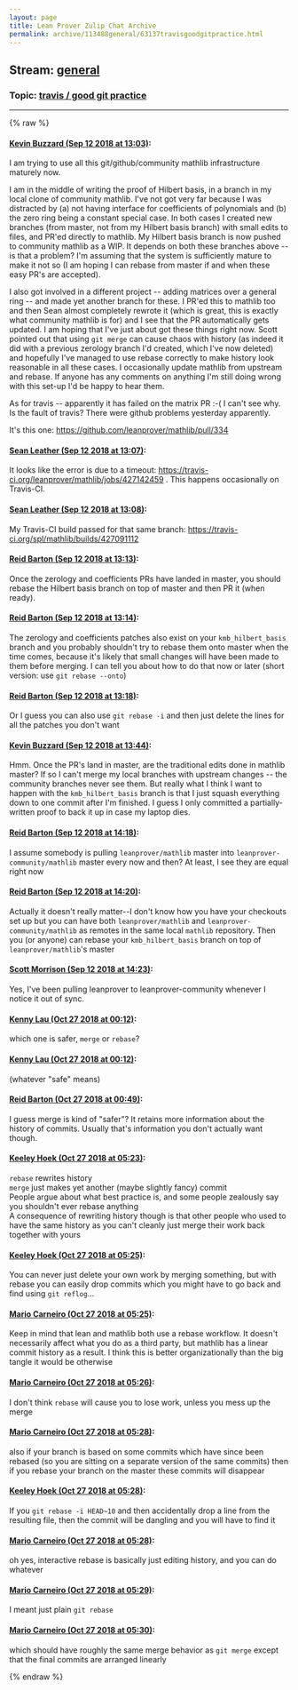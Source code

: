 ```yaml
---
layout: page
title: Lean Prover Zulip Chat Archive 
permalink: archive/113488general/63137travisgoodgitpractice.html
---
```


## Stream: [general](index.html)
### Topic: [travis / good git practice](63137travisgoodgitpractice.html)

---


{% raw %}
#### [ Kevin Buzzard (Sep 12 2018 at 13:03)](https://leanprover.zulipchat.com/#narrow/stream/113488-general/topic/travis%20/%20good%20git%20practice/near/133791639):
<p>I am trying to use all this git/github/community mathlib infrastructure maturely now.</p>
<p>I am in the middle of writing the proof of Hilbert basis, in a branch in my local clone of community mathlib. I've not got very far because I was distracted by (a) not having interface for coefficients of polynomials and (b) the zero ring being a constant special case. In both cases I created new branches (from master, not from my Hilbert basis branch) with small edits to files, and PR'ed directly to mathlib. My Hilbert basis branch is now pushed to community mathlib as a WIP. It depends on both these branches above -- is that a problem? I'm assuming that the system is sufficiently mature to make it not so (I am hoping I can rebase from master if and when these easy PR's are accepted). </p>
<p>I also got involved in a different project -- adding matrices over a general ring -- and made yet another branch for these. I PR'ed this to mathlib too and then Sean almost completely rewrote it (which is great, this is exactly what community mathlib is for) and I see that the PR automatically gets updated. I am hoping that I've just about got these things right now. Scott pointed out that using <code>git merge</code> can cause chaos with history (as indeed it did with a previous zerology branch I'd created, which I've now deleted) and hopefully I've managed to use rebase correctly to make history look reasonable in all these cases. I occasionally update mathlib from upstream and rebase. If anyone has any comments on anything I'm still doing wrong with this set-up I'd be happy to hear them.</p>
<p>As for travis -- apparently it has failed on the matrix PR :-( I can't see why. Is the fault of travis? There were github problems yesterday apparently.</p>
<p>It's this one: <a href="https://github.com/leanprover/mathlib/pull/334" target="_blank" title="https://github.com/leanprover/mathlib/pull/334">https://github.com/leanprover/mathlib/pull/334</a></p>

#### [ Sean Leather (Sep 12 2018 at 13:07)](https://leanprover.zulipchat.com/#narrow/stream/113488-general/topic/travis%20/%20good%20git%20practice/near/133791809):
<p>It looks like the error is due to a timeout: <a href="https://travis-ci.org/leanprover/mathlib/jobs/427142459" target="_blank" title="https://travis-ci.org/leanprover/mathlib/jobs/427142459">https://travis-ci.org/leanprover/mathlib/jobs/427142459</a> . This happens occasionally on Travis-CI.</p>

#### [ Sean Leather (Sep 12 2018 at 13:08)](https://leanprover.zulipchat.com/#narrow/stream/113488-general/topic/travis%20/%20good%20git%20practice/near/133791857):
<p>My Travis-CI build passed for that same branch: <a href="https://travis-ci.org/spl/mathlib/builds/427091112" target="_blank" title="https://travis-ci.org/spl/mathlib/builds/427091112">https://travis-ci.org/spl/mathlib/builds/427091112</a></p>

#### [ Reid Barton (Sep 12 2018 at 13:13)](https://leanprover.zulipchat.com/#narrow/stream/113488-general/topic/travis%20/%20good%20git%20practice/near/133792058):
<p>Once the zerology and coefficients PRs have landed in master, you should rebase the Hilbert basis branch on top of master and then PR it (when ready).</p>

#### [ Reid Barton (Sep 12 2018 at 13:14)](https://leanprover.zulipchat.com/#narrow/stream/113488-general/topic/travis%20/%20good%20git%20practice/near/133792143):
<p>The zerology and coefficients patches also exist on your <code>kmb_hilbert_basis</code> branch and you probably shouldn't try to rebase them onto master when the time comes, because it's likely that small changes will have been made to them before merging. I can tell you about how to do that now or later (short version: use <code>git rebase --onto</code>)</p>

#### [ Reid Barton (Sep 12 2018 at 13:18)](https://leanprover.zulipchat.com/#narrow/stream/113488-general/topic/travis%20/%20good%20git%20practice/near/133792292):
<p>Or I guess you can also use <code>git rebase -i</code> and then just delete the lines for all the patches you don't want</p>

#### [ Kevin Buzzard (Sep 12 2018 at 13:44)](https://leanprover.zulipchat.com/#narrow/stream/113488-general/topic/travis%20/%20good%20git%20practice/near/133793440):
<p>Hmm. Once the PR's land in master, are the traditional edits done in mathlib master? If so I can't merge my local branches with upstream changes -- the community branches never see them. But really what I think I want to happen with the <code>kmb_hilbert_basis</code> branch is that I just squash everything down to one commit after I'm finished. I guess I only committed a partially-written proof to back it up in case my laptop dies.</p>

#### [ Reid Barton (Sep 12 2018 at 14:18)](https://leanprover.zulipchat.com/#narrow/stream/113488-general/topic/travis%20/%20good%20git%20practice/near/133794954):
<p>I assume somebody is pulling <code>leanprover/mathlib</code> master into <code>leanprover-community/mathlib</code> master every now and then? At least, I see they are equal right now</p>

#### [ Reid Barton (Sep 12 2018 at 14:20)](https://leanprover.zulipchat.com/#narrow/stream/113488-general/topic/travis%20/%20good%20git%20practice/near/133795047):
<p>Actually it doesn't really matter--I don't know how you have your checkouts set up but you can have both <code>leanprover/mathlib</code> and <code>leanprover-community/mathlib</code> as remotes in the same local <code>mathlib</code> repository. Then you (or anyone) can rebase your <code>kmb_hilbert_basis</code> branch on top of <code>leanprover/mathlib</code>'s master</p>

#### [ Scott Morrison (Sep 12 2018 at 14:23)](https://leanprover.zulipchat.com/#narrow/stream/113488-general/topic/travis%20/%20good%20git%20practice/near/133795128):
<p>Yes, I've been pulling leanprover to leanprover-community whenever I notice it out of sync.</p>

#### [ Kenny Lau (Oct 27 2018 at 00:12)](https://leanprover.zulipchat.com/#narrow/stream/113488-general/topic/travis%20/%20good%20git%20practice/near/136577522):
<p>which one is safer, <code>merge</code> or <code>rebase</code>?</p>

#### [ Kenny Lau (Oct 27 2018 at 00:12)](https://leanprover.zulipchat.com/#narrow/stream/113488-general/topic/travis%20/%20good%20git%20practice/near/136577524):
<p>(whatever "safe" means)</p>

#### [ Reid Barton (Oct 27 2018 at 00:49)](https://leanprover.zulipchat.com/#narrow/stream/113488-general/topic/travis%20/%20good%20git%20practice/near/136579530):
<p>I guess merge is kind of "safer"? It retains more information about the history of commits. Usually that's information you don't actually want though.</p>

#### [ Keeley Hoek (Oct 27 2018 at 05:23)](https://leanprover.zulipchat.com/#narrow/stream/113488-general/topic/travis%20/%20good%20git%20practice/near/136589291):
<p><code>rebase</code> rewrites history<br>
<code>merge</code> just makes yet another (maybe slightly fancy) commit<br>
People argue about what best practice is, and some people zealously say you shouldn't ever rebase anything<br>
A consequence of rewriting history though is that other people who used to have the same history as you can't cleanly just merge their work back together with yours</p>

#### [ Keeley Hoek (Oct 27 2018 at 05:25)](https://leanprover.zulipchat.com/#narrow/stream/113488-general/topic/travis%20/%20good%20git%20practice/near/136589342):
<p>You can never just delete your own work by merging something, but with rebase you can easily drop commits which you might have to go back and find using <code>git reflog</code>...</p>

#### [ Mario Carneiro (Oct 27 2018 at 05:25)](https://leanprover.zulipchat.com/#narrow/stream/113488-general/topic/travis%20/%20good%20git%20practice/near/136589344):
<p>Keep in mind that lean and mathlib both use a rebase workflow. It doesn't necessarily affect what you do as a third party, but mathlib has a linear commit history as a result. I think this is better organizationally than the big tangle it would be otherwise</p>

#### [ Mario Carneiro (Oct 27 2018 at 05:26)](https://leanprover.zulipchat.com/#narrow/stream/113488-general/topic/travis%20/%20good%20git%20practice/near/136589386):
<p>I don't think <code>rebase</code> will cause you to lose work, unless you mess up the merge</p>

#### [ Mario Carneiro (Oct 27 2018 at 05:28)](https://leanprover.zulipchat.com/#narrow/stream/113488-general/topic/travis%20/%20good%20git%20practice/near/136589435):
<p>also if your branch is based on some commits which have since been rebased (so you are sitting on a separate version of the same commits) then if you rebase your branch on the master these commits will disappear</p>

#### [ Keeley Hoek (Oct 27 2018 at 05:28)](https://leanprover.zulipchat.com/#narrow/stream/113488-general/topic/travis%20/%20good%20git%20practice/near/136589436):
<p>If you <code>git rebase -i HEAD~10</code> and then accidentally drop a line from the resulting file, then the commit will be dangling and you will have to find it</p>

#### [ Mario Carneiro (Oct 27 2018 at 05:28)](https://leanprover.zulipchat.com/#narrow/stream/113488-general/topic/travis%20/%20good%20git%20practice/near/136589438):
<p>oh yes, interactive rebase is basically just editing history, and you can do whatever</p>

#### [ Mario Carneiro (Oct 27 2018 at 05:29)](https://leanprover.zulipchat.com/#narrow/stream/113488-general/topic/travis%20/%20good%20git%20practice/near/136589443):
<p>I meant just plain <code>git rebase</code></p>

#### [ Mario Carneiro (Oct 27 2018 at 05:30)](https://leanprover.zulipchat.com/#narrow/stream/113488-general/topic/travis%20/%20good%20git%20practice/near/136589490):
<p>which should have roughly the same merge behavior as <code>git merge</code> except that the final commits are arranged linearly</p>


{% endraw %}
